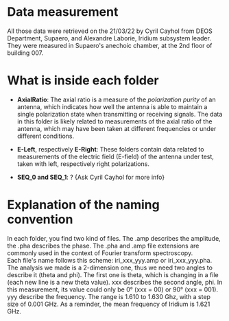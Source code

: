 # Data measurement
All those data were retrieved on the 21/03/22 by Cyril Cayhol from DEOS Department, Supaero, and Alexandre Laborie, Iridium subsystem leader. They were measured in Supaero's anechoic chamber, at the 2nd floor of building 007.  
  
# What is inside each folder
* **AxialRatio**: The axial ratio is a measure of the *polarization purity* of an antenna, which indicates how well the antenna is able to maintain a single polarization state when transmitting or receiving signals. The data in this folder is likely related to measurements of the axial ratio of the antenna, which may have been taken at different frequencies or under different conditions.

* **E-Left**, respectively **E-Right**: These folders contain data related to measurements of the electric field (E-field) of the antenna under test, taken with left, respectively right polarizations. 

* **SEQ_0 and SEQ_1**: ?   {Ask Cyril Cayhol for more info}

# Explanation of the naming convention
In each folder, you find two kind of files. The .amp describes the amplitude, the .pha describes the phase. The .pha and .amp file extensions are commonly used in the context of Fourier transform spectroscopy.   
Each file's name follows this scheme: iri_xxx_yyy.amp or iri_xxx_yyy.pha.  
The analysis we made is a 2-dimension one, thus we need two angles to describe it (theta and phi). The first one is theta, which is changing in a file (each new line is a new theta value). xxx describes the second angle, phi. In this measurement, its value could only be 0° (xxx = 00) or 90° (xxx = 001).  
yyy describe the frequency. The range is 1.610 to 1.630 Ghz, with a step size of 0.001 GHz. 
As a reminder, the mean frequency of Iridium is 1.621 GHz.  